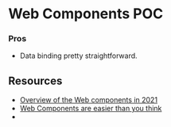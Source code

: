 # Web Components POC

### Pros
- Data binding pretty straightforward.

## Resources
- [Overview of the Web components in 2021](https://exyte.com/blog/web-components-technology)
- [Web Components are easier than you think](https://css-tricks.com/web-components-are-easier-than-you-think/)
-

